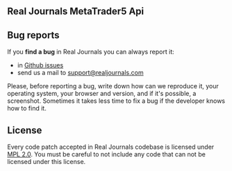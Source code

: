 ## Real Journals MetaTrader5 Api

## Bug reports

If you **find a bug** in Real Journals you can always report it:

- in [Github issues](https://github.com/ebartile/realjournals-mt5/issues)
- send us a mail to support@realjournals.com

Please, before reporting a bug, write down how can we reproduce it, your operating system, your browser and version, and if it's possible, a screenshot. Sometimes it takes less time to fix a bug if the developer knows how to find it.

## License

Every code patch accepted in Real Journals codebase is licensed under [MPL 2.0](LICENSE). You must be careful to not include any code that can not be licensed under this license.
